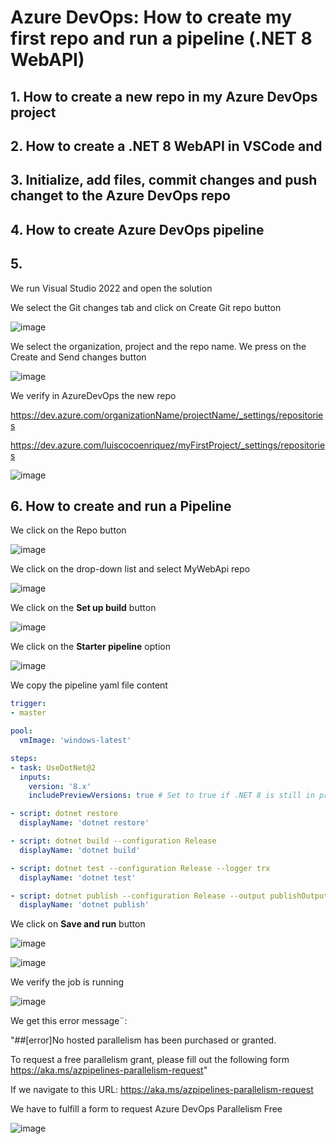 # Azure DevOps: How to create my first repo and run a pipeline (.NET 8 WebAPI)

## 1. How to create a new repo in my Azure DevOps project




## 2. How to create a .NET 8 WebAPI in VSCode and 


## 3. Initialize, add files, commit changes and push changet to the Azure DevOps repo


## 4. How to create Azure DevOps pipeline


## 5. 

We run Visual Studio 2022 and open the solution

We select the Git changes tab and click on Create Git repo button

![image](https://github.com/luiscoco/AzureDevops_Sample2_Create_myFirst_Repo/assets/32194879/28f3900e-ee92-4a07-83eb-be2aa96fc128)

We select the organization, project and the repo name. We press on the Create and Send changes button

![image](https://github.com/luiscoco/AzureDevops_Sample2_Create_myFirst_Repo/assets/32194879/3b50c285-f753-43c6-8cd6-a1e0b9b43775)

We verify in AzureDevOps the new repo

https://dev.azure.com/organizationName/projectName/_settings/repositories

https://dev.azure.com/luiscocoenriquez/myFirstProject/_settings/repositories

![image](https://github.com/luiscoco/AzureDevops_Sample2_Create_myFirst_Repo/assets/32194879/5b60218f-8921-4105-a37d-9c2444ae3d17)

## 6. How to create and run a Pipeline

We click on the Repo button

![image](https://github.com/luiscoco/AzureDevops_Sample2_Create_myFirst_Repo/assets/32194879/21928828-ddad-462a-b50a-7d86ba481c48)

We click on the drop-down list and select MyWebApi repo

![image](https://github.com/luiscoco/AzureDevops_Sample2_Create_myFirst_Repo/assets/32194879/e4068998-80b0-4480-bc4f-79aa3b4000a4)

We click on the **Set up build** button

![image](https://github.com/luiscoco/AzureDevops_Sample2_Create_myFirst_Repo/assets/32194879/9abbb4f8-9974-441d-8918-b7358a97b12c)

We click on the **Starter pipeline** option

![image](https://github.com/luiscoco/AzureDevops_Sample2_Create_myFirst_Repo/assets/32194879/26fff28d-f475-4c8f-952e-808049cff72f)

We copy the pipeline yaml file content 

```yaml
trigger:
- master

pool:
  vmImage: 'windows-latest'

steps:
- task: UseDotNet@2
  inputs:
    version: '8.x'
    includePreviewVersions: true # Set to true if .NET 8 is still in preview

- script: dotnet restore
  displayName: 'dotnet restore'

- script: dotnet build --configuration Release
  displayName: 'dotnet build'

- script: dotnet test --configuration Release --logger trx
  displayName: 'dotnet test'

- script: dotnet publish --configuration Release --output publishOutput
  displayName: 'dotnet publish'
```

We click on **Save and run** button

![image](https://github.com/luiscoco/AzureDevops_Sample2_Create_myFirst_Repo/assets/32194879/2b885011-b552-427d-9968-7d13119dbd03)

![image](https://github.com/luiscoco/AzureDevops_Sample2_Create_myFirst_Repo/assets/32194879/3e0c0717-b227-4242-8f66-59dad7b97e2b)

We verify the job is running

![image](https://github.com/luiscoco/AzureDevops_Sample2_Create_myFirst_Repo/assets/32194879/669a3dbe-899e-4dcc-8a42-5b81f6f10b28)

We get this error message¨:

"##[error]No hosted parallelism has been purchased or granted. 

To request a free parallelism grant, please fill out the following form https://aka.ms/azpipelines-parallelism-request"

If we navigate to this URL: https://aka.ms/azpipelines-parallelism-request

We have to fulfill a form to request Azure DevOps Parallelism Free

![image](https://github.com/luiscoco/AzureDevops_Sample2_Create_myFirst_Repo/assets/32194879/a5aae297-2bc2-402c-9564-c04feff17e80)


